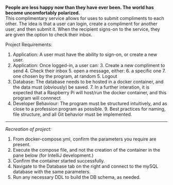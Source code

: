 **People are less happy now than they have ever been. The world has become uncomfortably polarized.**\
This complimentary service allows for uses to submit compliments to each other. The idea is that a user can login, create a compliment for another user, and then submit it. When the recipient signs-on to the service, they are given the option to check their inbox.

Project Requirements:
1. Application: A user must have the ability to sign-on, or create a new user.
2. Application: Once logged-in, a user can:
   3. Create a new compliment to send
   4. Check their inbox
      5. open a message, either:
         6. a specific one
         7. one chosen by the program, at random
   5. Logout
6. Database: The database needs to be hosted in a docker container, and the data must (obviously) be saved.
   7. In a further interation, it is expected that a Raspberry Pi will host/run the docker container, and this program will connnect
8. Developer Behaviour: The program must be structured intuitively, and as close to a profession program as possible.
   9. Best practices for naming, file structure, and all Git behavior must be implemented.


___
*Recreation of project:*
1. From docker-compose.yml, confirm the parameters you require are present. 
2. Execute the compose file, and not the creation of the container in the pane below (for IntelliJ development.)
3. Confirm the container started successfully.
4. Navigate to the Database tab on the right and connect to the mySQL database with the same parameters.
5. Run any necessary DDL to build the DB schema, as needed. 



